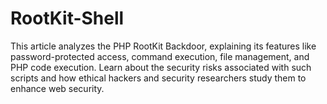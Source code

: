 # RootKit-Shell
This article analyzes the PHP RootKit Backdoor, explaining its features like password-protected access, command execution, file management, and PHP code execution. Learn about the security risks associated with such scripts and how ethical hackers and security researchers study them to enhance web security.
